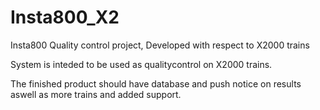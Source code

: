 # Insta800_X2
Insta800 Quality control project, Developed with respect to X2000 trains


System is inteded to be used as qualitycontrol on X2000  trains.
 
The finished product should have database and push notice on results aswell as more trains and added support.
